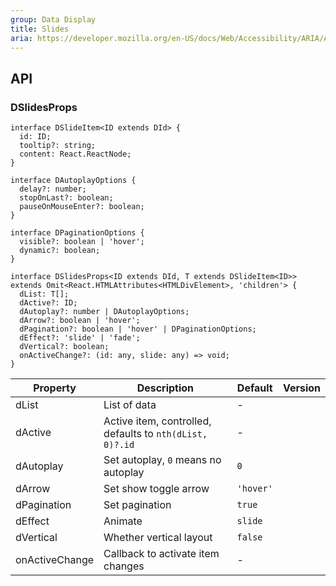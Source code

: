 ```yaml
---
group: Data Display
title: Slides
aria: https://developer.mozilla.org/en-US/docs/Web/Accessibility/ARIA/ARIA_Live_Regions
---
```


## API

### DSlidesProps

```tsx
interface DSlideItem<ID extends DId> {
  id: ID;
  tooltip?: string;
  content: React.ReactNode;
}

interface DAutoplayOptions {
  delay?: number;
  stopOnLast?: boolean;
  pauseOnMouseEnter?: boolean;
}

interface DPaginationOptions {
  visible?: boolean | 'hover';
  dynamic?: boolean;
}

interface DSlidesProps<ID extends DId, T extends DSlideItem<ID>> extends Omit<React.HTMLAttributes<HTMLDivElement>, 'children'> {
  dList: T[];
  dActive?: ID;
  dAutoplay?: number | DAutoplayOptions;
  dArrow?: boolean | 'hover';
  dPagination?: boolean | 'hover' | DPaginationOptions;
  dEffect?: 'slide' | 'fade';
  dVertical?: boolean;
  onActiveChange?: (id: any, slide: any) => void;
}
```

<!-- prettier-ignore-start -->
| Property | Description | Default | Version | 
| --- | --- | --- | --- | 
| dList | List of data | - |  |
| dActive | Active item, controlled, defaults to `nth(dList, 0)?.id` | - |  |
| dAutoplay | Set autoplay, `0` means no autoplay | `0` |  |
| dArrow | Set show toggle arrow | `'hover'` |  |
| dPagination | Set pagination | `true` |  |
| dEffect | Animate  | `slide` |  |
| dVertical | Whether vertical layout | `false` |  |
| onActiveChange | Callback to activate item changes | - |  |
<!-- prettier-ignore-end -->
